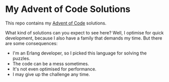 # My Advent of Code Solutions

This repo contains my [Advent of Code](https://adventofcode.com/)
solutions.

What kind of solutions can you expect to see here? Well, I optimise
for quick development, because I also have a family that demands my
time. But there are some consequences:

* I'm an Erlang developer, so I picked this language for solving the
  puzzles.
* The code can be a mess sometimes.
* It's not even optimised for performance.
* I may give up the challenge any time.
